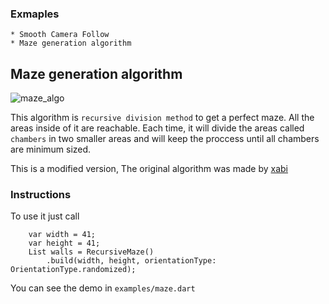 ### Exmaples
    * Smooth Camera Follow
    * Maze generation algorithm

## Maze generation algorithm
![maze_algo](https://user-images.githubusercontent.com/7622553/92973337-5e076b80-f45a-11ea-87b1-2a25c47fcfb0.gif)

This algorithm is `recursive division method` to get a perfect maze. All the areas inside of it are reachable.
Each time, it will divide the areas called `chambers` in two smaller areas and will keep the proccess until all chambers are minimum sized. 

This is a modified version, The original algorithm was made by [xabi](https://xa.bi/)

### Instructions
To use it just call 
```
    var width = 41;
    var height = 41;
    List walls = RecursiveMaze()
        .build(width, height, orientationType: OrientationType.randomized);
```

You can see the demo in `examples/maze.dart`